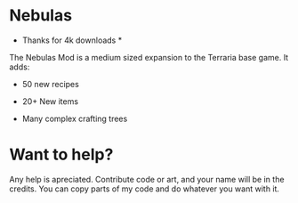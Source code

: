 # Nebulas
* Thanks for 4k downloads *

The Nebulas Mod is a medium sized expansion to the Terraria base game. It adds:

* 50 new recipes

* 20+ New items

* Many complex crafting trees


# Want to help?

Any help is apreciated. Contribute code or art, and your name will be in the credits. You can copy parts of my code and do whatever you want with it.
